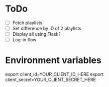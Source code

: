 # ToDo

- [ ] Fetch playlists
- [ ] Set difference by ID of 2 playlists
- [ ] Display all using Flask?
- [ ] Log-in flow

# Environment variables

export client_id=YOUR_CLIENT_ID_HERE
export client_secret=YOUR_CLIENT_SECRET_HERE